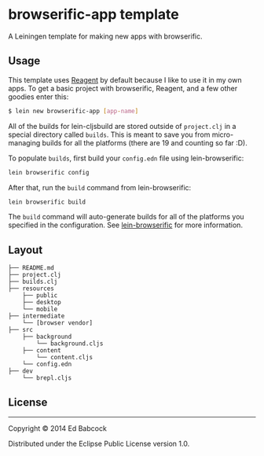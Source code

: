 # browserific-app template

A Leiningen template for making new apps with browserific.

## Usage

This template uses [Reagent](https://github.com/reagent-project/reagent) by default
because I like to use it in my own apps. To get a basic project with
browserific, Reagent, and a few other goodies enter this:

```sh
$ lein new browserific-app [app-name]
```

All of the builds for lein-cljsbuild are stored outside of `project.clj`
in a special directory called `builds`. This is meant to save you from
micro-managing builds for all the platforms (there are 19 and counting
so far :D).   

To populate `builds`, first build your `config.edn` file using
lein-browserific:

```sh
lein browserific config
```

After that, run the `build` command from lein-browserific:

```sh
lein browserific build
```

The `build` command will auto-generate builds for all of the platforms
you specified in the configuration. See
[lein-browserific](https://github.com/greenyouse/browserific/lein-browserific)
for more information. 


## Layout

```
├── README.md
├── project.clj
├── builds.clj
├── resources
    ├── public
    ├── desktop
    └── mobile
├── intermediate
    └── [browser vendor]
├── src
    ├── background
        └── background.cljs
    ├── content
        └── content.cljs
    └── config.edn
├── dev
    └── brepl.cljs
```

## License
----------

Copyright © 2014 Ed Babcock

Distributed under the Eclipse Public License version 1.0.
